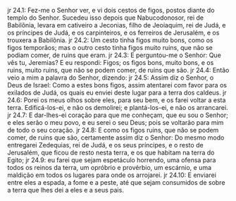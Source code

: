 jr 24.1: Fez-me o Senhor ver, e vi dois cestos de figos, postos diante do templo do Senhor. Sucedeu isso depois que Nabucodonosor, rei de Babilônia, levara em cativeiro a Jeconias, filho de Jeoiaquim, rei de Judá, e os príncipes de Judá, e os carpinteiros, e os ferreiros de Jerusalém, e os trouxera a Babilônia.
jr 24.2: Um cesto tinha figos muito bons, como os figos temporãos; mas o outro cesto tinha figos muito ruins, que não se podiam comer, de ruins que eram.
jr 24.3: E perguntou-me o Senhor: Que vês tu, Jeremias? E eu respondi: Figos; os figos bons, muito bons, e os ruins, muito ruins, que não se podem comer, de ruins que são.
jr 24.4: Então veio a mim a palavra do Senhor, dizendo:
jr 24.5: Assim diz o Senhor, o Deus de Israel: Como a estes bons figos, assim atentarei com favor para os exilados de Judá, os quais eu enviei deste lugar para a terra dos caldeus.
jr 24.6: Porei os meus olhos sobre eles, para seu bem, e os farei voltar a esta terra. Edificá-los-ei, e não os demolirei; e plantá-los-ei, e não os arrancarei.
jr 24.7: E dar-lhes-ei coração para que me conheçam, que eu sou o Senhor; e eles serão o meu povo, e eu serei o seu Deus; pois se voltarão para mim de todo o seu coração.
jr 24.8: E como os figos ruins, que não se podem comer, de ruins que são, certamente assim diz o Senhor: Do mesmo modo entregarei Zedequias, rei de Judá, e os seus príncipes, e o resto de Jerusalém, que ficou de resto nesta terra, e os que habitam na terra do Egito;
jr 24.9: eu farei que sejam espetáculo horrendo, uma ofensa para todos os reinos da terra, um opróbrio e provérbio, um escárnio, e uma maldição em todos os lugares para onde os arrojarei.
jr 24.10: E enviarei entre eles a espada, a fome e a peste, até que sejam consumidos de sobre a terra que lhes dei a eles e a seus pais.
